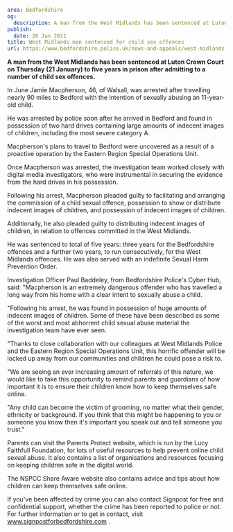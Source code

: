 ```yaml
area: Bedfordshire
og:
  description: A man from the West Midlands has been sentenced at Luton Crown Court on Thursday (21 January) to five years in prison after admitting to a number of child sex offences.
publish:
  date: 26 Jan 2021
title: West Midlands man sentenced for child sex offences
url: https://www.bedfordshire.police.uk/news-and-appeals/west-midlands-offender-jailed
```

**A man from the West Midlands has been sentenced at Luton Crown Court on Thursday (21 January) to five years in prison after admitting to a number of child sex offences.**

In June Jamie Macpherson, 46, of Walsall, was arrested after travelling nearly 90 miles to Bedford with the intention of sexually abusing an 11-year-old child.

He was arrested by police soon after he arrived in Bedford and found in possession of two hard drives containing large amounts of indecent images of children, including the most severe category A.

Macpherson's plans to travel to Bedford were uncovered as a result of a proactive operation by the Eastern Region Special Operations Unit.

Once Macpherson was arrested, the investigation team worked closely with digital media investigators, who were instrumental in securing the evidence from the hard drives in his possession.

Following his arrest, Macpherson pleaded guilty to facilitating and arranging the commission of a child sexual offence, possession to show or distribute indecent images of children, and possession of indecent images of children.

Additionally, he also pleaded guilty to distributing indecent images of children, in relation to offences committed in the West Midlands.

He was sentenced to total of five years: three years for the Bedfordshire offences and a further two years, to run consecutively, for the West Midlands offences. He was also served with an indefinite Sexual Harm Prevention Order.

Investigation Officer Paul Baddeley, from Bedfordshire Police's Cyber Hub, said: "Macpherson is an extremely dangerous offender who has travelled a long way from his home with a clear intent to sexually abuse a child.

"Following his arrest, he was found in possession of huge amounts of indecent images of children. Some of these have been described as some of the worst and most abhorrent child sexual abuse material the investigation team have ever seen.

"Thanks to close collaboration with our colleagues at West Midlands Police and the Eastern Region Special Operations Unit, this horrific offender will be locked up away from our communities and children he could pose a risk to.

"We are seeing an ever increasing amount of referrals of this nature, we would like to take this opportunity to remind parents and guardians of how important it is to ensure their children know how to keep themselves safe online.

"Any child can become the victim of grooming, no matter what their gender, ethnicity or background. If you think that this might be happening to you or someone you know then it's important you speak out and tell someone you trust."

Parents can visit the Parents Protect website, which is run by the Lucy Faithfull Foundation, for lots of useful resources to help prevent online child sexual abuse. It also contains a list of organisations and resources focusing on keeping children safe in the digital world.

The NSPCC Share Aware website also contains advice and tips about how children can keep themselves safe online.

If you've been affected by crime you can also contact Signpost for free and confidential support, whether the crime has been reported to police or not. For further information or to get in contact, visit www.signpostforbedfordshire.com .
